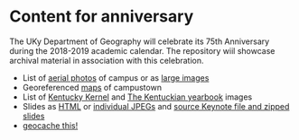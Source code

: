 # Content for anniversary

The UKy Department of Geography will celebrate its 75th Anniversary during the 2018-2019 academic calendar. The repository wiil showcase archival material in association with this celebration.

* List of [aerial photos](https://github.com/UKy-GIS/uky-gis.github.io/tree/master/history/aerial_photos) of campus or as [large images](https://uky-gis.github.io/history/aerial_photos/)
* Georeferenced [maps](maps) of campustown
* List of [Kentucky Kernel](https://github.com/UKy-GIS/uky-gis.github.io/tree/master/history/kernel) and [The Kentuckian yearbook](https://github.com/UKy-GIS/uky-gis.github.io/tree/master/history/yearbook) images
* Slides as [HTML](slides) or [individual JPEGs](https://github.com/UKy-GIS/uky-gis.github.io/tree/master/history/slides) and [source Keynote file and zipped slides](https://outragegis.com/download/m/)
* [geocache this!](https://uky-gis.github.io/geocache/)

